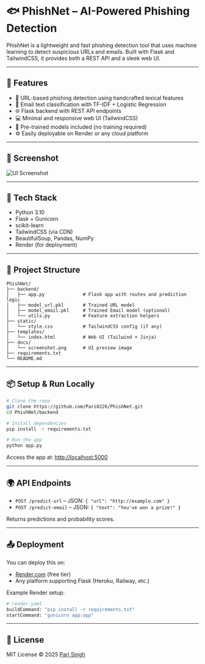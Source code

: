 # 🐟 PhishNet – AI-Powered Phishing Detection

PhishNet is a lightweight and fast phishing detection tool that uses machine learning to detect suspicious URLs and emails. Built with Flask and TailwindCSS, it provides both a REST API and a sleek web UI.

---

## 🚀 Features

- 🔗 URL-based phishing detection using handcrafted lexical features
- 📧 Email text classification with TF-IDF + Logistic Regression
- 🌐 Flask backend with REST API endpoints
- 💻 Minimal and responsive web UI (TailwindCSS)
- 🧠 Pre-trained models included (no training required)
- ⚙️ Easily deployable on Render or any cloud platform

---

## 📸 Screenshot

![UI Screenshot](docs/screenshot.png) <!-- Rename or replace this file if needed -->

---

## 🧪 Tech Stack

- Python 3.10
- Flask + Gunicorn
- scikit-learn
- TailwindCSS (via CDN)
- BeautifulSoup, Pandas, NumPy
- Render (for deployment)

---

## 📁 Project Structure

```
PhishNet/
├── backend/
│   ├── app.py              # Flask app with routes and prediction logic
│   ├── model_url.pkl       # Trained URL model
│   ├── model_email.pkl     # Trained Email model (optional)
│   └── utils.py            # Feature extraction helpers
├── static/
│   └── style.css           # TailwindCSS config (if any)
├── templates/
│   └── index.html          # Web UI (Tailwind + Jinja)
├── docs/
│   └── screenshot.png      # UI preview image
├── requirements.txt
└── README.md
```

---

## 📦 Setup & Run Locally

```bash
# Clone the repo
git clone https://github.com/Pari0226/PhishNet.git
cd PhishNet/backend

# Install dependencies
pip install -r requirements.txt

# Run the app
python app.py
```

Access the app at: [http://localhost:5000](http://localhost:5000)

---

## 🌍 API Endpoints

- `POST /predict-url` – JSON: `{ "url": "http://example.com" }`
- `POST /predict-email` – JSON: `{ "text": "You've won a prize!" }`

Returns predictions and probability scores.

---

## 📤 Deployment

You can deploy this on:

- [Render.com](https://render.com) (free tier)
- Any platform supporting Flask (Heroku, Railway, etc.)

Example Render setup:

```bash
# render.yaml
buildCommand: "pip install -r requirements.txt"
startCommand: "gunicorn app:app"
```

---

## 📄 License

MIT License © 2025 [Pari Singh](https://github.com/Pari0226)

